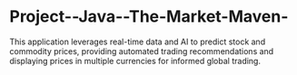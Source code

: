 # Project--Java--The-Market-Maven-
This application leverages real-time data and AI to predict stock and commodity prices, providing automated trading recommendations and displaying prices in multiple currencies for informed global trading.
